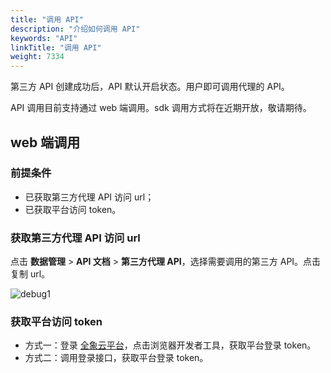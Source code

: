```yaml
---
title: "调用 API"
description: "介绍如何调用 API"
keywords: "API"
linkTitle: "调用 API"
weight: 7334
---
```


第三方 API 创建成功后，API 默认开启状态。用户即可调用代理的 API。

API 调用目前支持通过 web 端调用。sdk 调用方式将在近期开放，敬请期待。

## web 端调用

### 前提条件

- 已获取第三方代理 API 访问 url；
- 已获取平台访问 token。

### 获取第三方代理 API 访问 url

点击 **数据管理** > **API 文档** >  **第三方代理 API**，选择需要调用的第三方 API。点击复制 url。

![debug1](/images/api/proxy/create_api/debug1.png)



### 获取平台访问 token

- 方式一：登录 [全象云平台](https://portal.quanxiang.dev/)，点击浏览器开发者工具，获取平台登录 token。
- 方式二：调用登录接口，获取平台登录 token。

